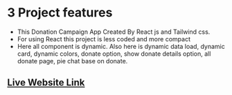 # 3 Project features

- This Donation Campaign App Created By React js and Tailwind css.
- For using React this project is less coded and more compact
- Here all component is dynamic. Also here is dynamic data load, dynamic card, dynamic colors, donate option, show donate details option, all donate page, pie chat base on donate.

## [ Live Website Link](https://6513062d7ed2330aa57ed610--friendly-sprinkles-45a04c.netlify.app/)
